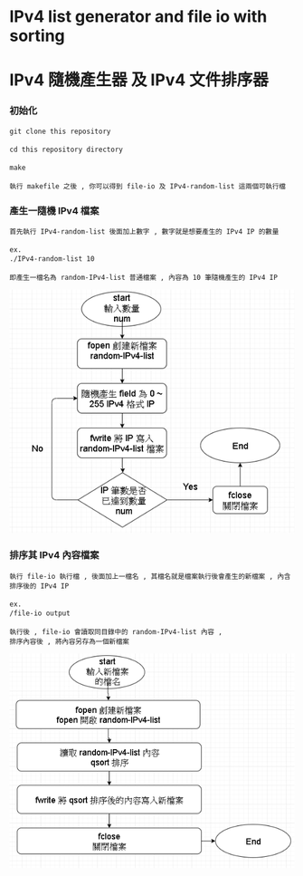 # IPv4 list generator and file io with sorting 
# IPv4 隨機產生器 及 IPv4 文件排序器



### 初始化
```
git clone this repository

cd this repository directory

make

執行 makefile 之後 , 你可以得到 file-io 及 IPv4-random-list 這兩個可執行檔
```

### 產生一隨機 IPv4 檔案
```
首先執行 IPv4-random-list 後面加上數字 , 數字就是想要產生的 IPv4 IP 的數量

ex.
./IPv4-random-list 10

即產生一檔名為 random-IPv4-list 普通檔案 , 內容為 10 筆隨機產生的 IPv4 IP
```

![IPv4_generator_flowchart.png](./img/IPv4_generator_flowchart.png)


### 排序其 IPv4 內容檔案
```
執行 file-io 執行檔 , 後面加上一檔名 , 其檔名就是檔案執行後會產生的新檔案 , 內含排序後的 IPv4 IP

ex. 
/file-io output

執行後 , file-io 會讀取同目錄中的 random-IPv4-list 內容 ,
排序內容後 , 將內容另存為一個新檔案

```

![filo_io.png](./img/filo_io.png)








